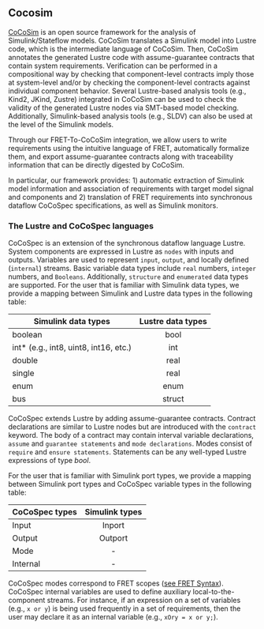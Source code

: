 ## Cocosim

[CoCoSim](https://github.com/NASA-SW-VnV/CoCoSim) is an open source framework for the analysis of Simulink/Stateflow models. CoCoSim translates a Simulink model into Lustre code, which is the intermediate language of CoCoSim. Then, CoCoSim annotates the generated Lustre code with assume-guarantee contracts that contain system requirements.  Verification can be performed in a compositional way by checking that component-level contracts imply those at system-level and/or by checking the component-level contracts against individual component behavior. Several Lustre-based analysis tools (e.g., Kind2, JKind, Zustre) integrated in CoCoSim can be used to check the validity of the generated Lustre nodes via SMT-based model checking. Additionally, Simulink-based analysis tools (e.g., SLDV) can also be used at the level of the Simulink models.

Through our FRET-To-CoCoSim integration, we allow users to write requirements using the intuitive language of FRET, automatically formalize them, and export assume-guarantee contracts along with traceability information that can be directly digested by CoCoSim.

In particular, our framework provides: 1) automatic extraction of Simulink model information and association of requirements with target model signal and components and 2) translation of FRET requirements into synchronous dataflow CoCoSpec specifications, as well as Simulink monitors.


### The Lustre and CoCoSpec languages
 CoCoSpec is an extension of the synchronous dataflow language Lustre. System components are expressed in Lustre as `nodes` with inputs and outputs. Variables are used to represent `input`, `output`, and locally defined (`internal`) streams. Basic variable data types include `real` numbers, `integer` numbers, and `Booleans`. Additionally, `structure` and `enumerated` data types are supported. For the user that is familiar with Simulink data types, we provide a mapping between Simulink and Lustre data types in the following table:

 | Simulink data types | Lustre data types |
 | ------------- |:-------------:|
 | boolean    | bool |
 | int* (e.g., int8, uint8, int16, etc.)      | int      |
 | double | real      |
 | single | real      |
 | enum | enum      |
 | bus | struct      |


CoCoSpec extends Lustre by adding assume-guarantee contracts. Contract declarations are similar to Lustre nodes but are introduced with the `contract` keyword. The body of a contract may contain interval variable declarations, `assume` and `guarantee statements` and `mode declarations`. Modes consist of `require` and `ensure statements`. Statements can be any well-typed Lustre expressions of type _bool_.

For the user that is familiar with Simulink port types, we provide a mapping between Simulink port types and CoCoSpec variable types in the following table:

| CoCoSpec types | Simulink types |
| ------------- |:-------------:|
| Input    | Inport |
| Output      | Outport      |
| Mode | -      |
| Internal | -      |

CoCoSpec modes correspond to FRET scopes
([see FRET Syntax](../user-interface/examples/writingReqs.md)). CoCoSpec internal variables are used to define auxiliary local-to-the-component streams. For instance, if an expression on a set of variables (e.g., `x or y`) is being used frequently in a set of requirements, then the user may declare it as an internal variable (e.g., `xOry = x or y;`).
